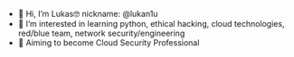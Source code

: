 - 👋 Hi, I’m Lukas🤓  nickname: @lukan1u 
- 👀 I’m interested in learning python, ethical hacking, cloud technologies, red/blue team, network security/engineering
- 🎯 Aiming to become Cloud Security Professional
